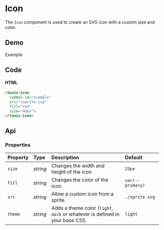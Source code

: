 # Icon
The `Icon` component is used to create an SVG icon with a custom size and color.

## Demo

<div class="example">
  <div class="header">Example</div>
  <div class="content">
    <tonic-icon
      symbol-id="example"
      src="/sprite.svg"
      fill="red"
      size="40px"></tonic-icon>
  </div>
</div>

## Code

#### HTML
```html
<tonic-icon
  symbol-id="example"
  src="/sprite.svg"
  fill="red"
  size="40px">
</tonic-icon>
```

## Api

### Properties

| Property | Type | Description | Default |
| :--- | :--- | :--- | :--- |
| `size` | *string* | Changes the width and height of the icon. | `25px` |
| `fill` | *string* | Changes the color of the icon. | `var(--primary)` |
| `src` | *string* | Allow a custom icon from a sprite. | `./sprite.svg` |
| `theme` | *string* | Adds a theme color (`light`, `dark` or whatever is defined in your base CSS. | `light` |
